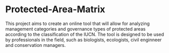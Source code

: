 # Protected-Area-Matrix
This project aims to create an online tool that will allow for analyzing management categories and governance types of protected areas according to the classification of the IUCN. The tool is designed to be used by professionals in the field, such as biologists, ecologists, civil enginneer and conservation managers.
